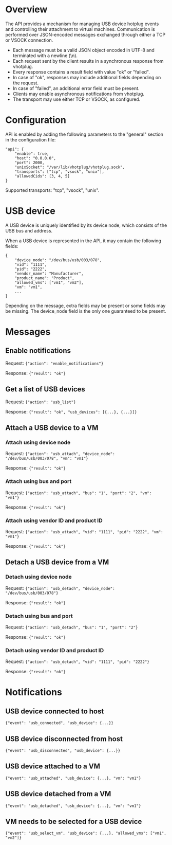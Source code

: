 # Overview

The API provides a mechanism for managing USB device hotplug events and controlling their attachment to virtual machines.
Communication is performed over JSON-encoded messages exchanged through either a TCP or VSOCK connection.
- Each message must be a valid JSON object encoded in UTF-8 and terminated with a newline (\n).
- Each request sent by the client results in a synchronous response from vhotplug.
- Every response contains a result field with value "ok" or "failed".
- In case of "ok", responses may include additional fields depending on the request.
- In case of "failed", an additional error field must be present.
- Clients may enable asynchronous notifications from vhotplug.
- The transport may use either TCP or VSOCK, as configured.

# Configuration

API is enabled by adding the following parameters to the "general" section in the configuration file:

```
"api": {
    "enable": true,
    "host": "0.0.0.0",
    "port": 2000,
    "unixSocket": "/var/lib/vhotplug/vhotplug.sock",
    "transports": ["tcp", "vsock", "unix"],
    "allowedCids": [3, 4, 5]
}
```

Supported transports: "tcp", "vsock", "unix".

# USB device

A USB device is uniquely identified by its device node, which consists of the USB bus and address.

When a USB device is represented in the API, it may contain the following fields:

```
{
    "device_node": "/dev/bus/usb/003/078",
    "vid": "1111",
    "pid": "2222",
    "vendor_name": "Manufacturer",
    "product_name": "Product",
    "allowed_vms": ["vm1", "vm2"],
    "vm": "vm1",
    ...
}
```

Depending on the message, extra fields may be present or some fields may be missing.
The device_node field is the only one guaranteed to be present.

# Messages

## Enable notifications

Request: `{"action": "enable_notifications"}`

Response: `{"result": "ok"}`

## Get a list of USB devices

Request: `{"action": "usb_list"}`

Response: `{"result": "ok", "usb_devices": [{...}, {...}]}`

## Attach a USB device to a VM

### Attach using device node

Request: `{"action": "usb_attach", "device_node": "/dev/bus/usb/003/078", "vm": "vm1"}`

Response: `{"result": "ok"}`

### Attach using bus and port

Request: `{"action": "usb_attach", "bus": "1", "port": "2", "vm": "vm1"}`

Response: `{"result": "ok"}`

### Attach using vendor ID and product ID

Request: `{"action": "usb_attach", "vid": "1111", "pid": "2222", "vm": "vm1"}`

Response: `{"result": "ok"}`

## Detach a USB device from a VM

### Detach using device node

Request: `{"action": "usb_detach", "device_node": "/dev/bus/usb/003/078"}`

Response: `{"result": "ok"}`

### Detach using bus and port

Request: `{"action": "usb_detach", "bus": "1", "port": "2"}`

Response: `{"result": "ok"}`

### Detach using vendor ID and product ID

Request: `{"action": "usb_detach", "vid": "1111", "pid": "2222"}`

Response: `{"result": "ok"}`

# Notifications

## USB device connected to host

`{"event": "usb_connected", "usb_device": {...}}`

## USB device disconnected from host

`{"event": "usb_disconnected", "usb_device": {...}}`

## USB device attached to a VM

`{"event": "usb_attached", "usb_device": {...}, "vm": "vm1"}`

## USB device detached from a VM

`{"event": "usb_detached", "usb_device": {...}, "vm": "vm1"}`

## VM needs to be selected for a USB device

`{"event": "usb_select_vm", "usb_device": {...}, "allowed_vms": ["vm1", "vm2"]}`
